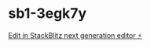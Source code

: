# sb1-3egk7y

[Edit in StackBlitz next generation editor ⚡️](https://stackblitz.com/~/github.com/Murphine22/sb1-3egk7y)